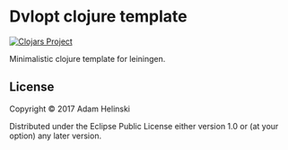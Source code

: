 # Dvlopt clojure template

[![Clojars
Project](https://img.shields.io/clojars/v/dvlopt-clj/lein-template.svg)](https://clojars.org/dvlopt-clj/lein-template)

Minimalistic clojure template for leiningen.

## License

Copyright © 2017 Adam Helinski

Distributed under the Eclipse Public License either version 1.0 or (at
your option) any later version.
